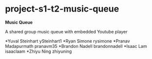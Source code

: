 # project-s1-t2-music-queue

**Music Queue**

A shared group music queue with embedded Youtube player

*Yuval Steinhart ySteinhart1
*Ryan Simone rysimone
*Pranav Madapurmath pranavm35
*Brandon Nadell brandonnadell
*Isaac Lam isaaclaam
*Zhiyu Ning zhiyuning
